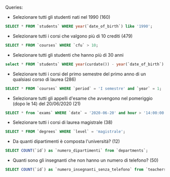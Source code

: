 Queries:

- Selezionare tutti gli studenti nati nel 1990 (160)
```sql
SELECT * FROM `students` WHERE year(`date_of_birth`) like '1990';
```

- Selezionare tutti i corsi che valgono più di 10 crediti (479)
```sql
SELECT * FROM `courses` WHERE `cfu` > 10;
```

- Selezionare tutti gli studenti che hanno più di 30 anni
```sql
select * FROM `students` WHERE year(curdate()) - year(`date_of_birth`) > 30;
```

- Selezionare tutti i corsi del primo semestre del primo anno di un qualsiasi corso di laurea (286)
```sql
SELECT * FROM `courses` WHERE `period` = 'I semestre' and `year` = 1;
```

- Selezionare tutti gli appelli d'esame che avvengono nel pomeriggio (dopo le 14) del 20/06/2020 (21)
```sql
SELECT * from `exams` WHERE `date` = '2020-06-20' and hour > '14:00:00';
```

- Selezionare tutti i corsi di laurea magistrale (38)
```sql
SELECT * FROM `degrees` WHERE `level` = 'magistrale';
```

- Da quanti dipartimenti è composta l'università? (12)
```sql
SELECT COUNT(`id`) as `numero_dipartimenti` from `departments`;
```

- Quanti sono gli insegnanti che non hanno un numero di telefono? (50)
```sql
SELECT COUNT(`id`) as `numero_insegnanti_senza_telefono` from `teachers` where `phone` is not NULL;
```